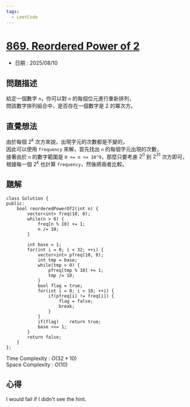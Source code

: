 ```yaml
---
tags:
  - LeetCode
---
```


# [869. Reordered Power of 2](https://leetcode.com/problems/reordered-power-of-2/description/)  

+ 日期 : 2025/08/10  

## 問題描述  

給定一個數字 `n`，你可以對 `n` 的每個位元進行重新排列，  
問該數字排列組合中，是否存在一個數字是 2 的冪次方。  

## 直覺想法  

由於每個 $2^k$ 次方來說，出現字元的次數都是不變的，  
因此可以使用 `frequency` 來解，首先找出 `n` 的每個字元出現的次數，  
接著由於 `n` 的數字範圍是 `0 <= n <= 10^9`，那麼只要考慮 $2^0$ 到 $2^31$ 次方即可，  
根據每一個 $2^k$ 也計算 `frequency`，然後將兩者比較。  

## 題解  

```cpp=
class Solution {
public:
    bool reorderedPowerOf2(int n) {
        vector<int> freq(10, 0);
        while(n > 0) {
            freq[n % 10] += 1;
            n /= 10;
        }

        int base = 1;
        for(int i = 0; i < 32; ++i) {
            vector<int> pfreq(10, 0);
            int tmp = base;
            while(tmp > 0) {
                pfreq[tmp % 10] += 1;
                tmp /= 10;
            }
            bool flag = true;
            for(int i = 0; i < 10; ++i) {
                if(pfreq[i] != freq[i]) {
                    flag = false;
                    break;
                }
            }
            if(flag)    return true;
            base <<= 1;
        }
        return false;
    }
};
```

Time Complexity : $O(32 * 10)$  
Space Complexity : $O(10)$  

## 心得  

I would fail if I didn't see the hint.  
